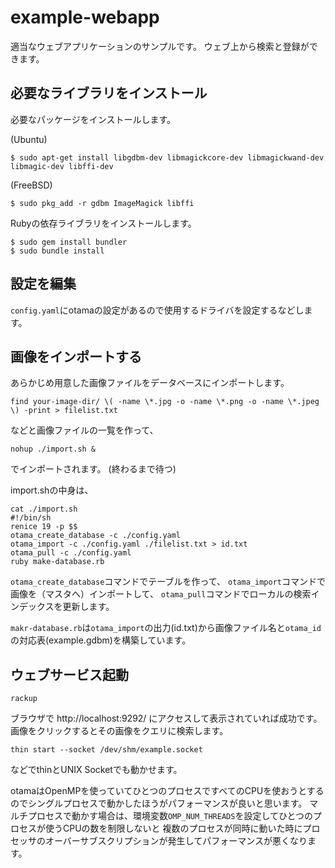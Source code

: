 # example-webapp

適当なウェブアプリケーションのサンプルです。
ウェブ上から検索と登録ができます。

## 必要なライブラリをインストール

必要なパッケージをインストールします。

(Ubuntu)

    $ sudo apt-get install libgdbm-dev libmagickcore-dev libmagickwand-dev libmagic-dev libffi-dev

(FreeBSD)

    $ sudo pkg_add -r gdbm ImageMagick libffi

Rubyの依存ライブラリをインストールします。

    $ sudo gem install bundler
    $ sudo bundle install

## 設定を編集

`config.yaml`にotamaの設定があるので使用するドライバを設定するなどします。

## 画像をインポートする

あらかじめ用意した画像ファイルをデータベースにインポートします。

    find your-image-dir/ \( -name \*.jpg -o -name \*.png -o -name \*.jpeg \) -print > filelist.txt

などと画像ファイルの一覧を作って、

    nohup ./import.sh &

でインポートされます。
(終わるまで待つ)

import.shの中身は、

    cat ./import.sh
    #!/bin/sh
    renice 19 -p $$
    otama_create_database -c ./config.yaml
    otama_import -c ./config.yaml ./filelist.txt > id.txt
    otama_pull -c ./config.yaml
    ruby make-database.rb

`otama_create_database`コマンドでテーブルを作って、
`otama_import`コマンドで画像を（マスタへ）インポートして、
`otama_pull`コマンドでローカルの検索インデックスを更新します。

`makr-database.rb`は`otama_import`の出力(id.txt)から画像ファイル名と`otama_id`の対応表(example.gdbm)を構築しています。

## ウェブサービス起動

    rackup

ブラウザで http://localhost:9292/ にアクセスして表示されていれば成功です。
画像をクリックするとその画像をクエリに検索します。

    thin start --socket /dev/shm/example.socket

などでthinとUNIX Socketでも動かせます。

otamaはOpenMPを使っていてひとつのプロセスですべてのCPUを使おうとするのでシングルプロセスで動かしたほうがパフォーマンスが良いと思います。
マルチプロセスで動かす場合は、環境変数`OMP_NUM_THREADS`を設定してひとつのプロセスが使うCPUの数を制限しないと
複数のプロセスが同時に動いた時にプロセッサのオーバーサブスクリプションが発生してパフォーマンスが悪くなります。
